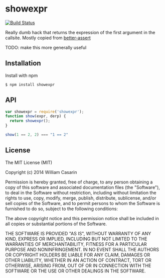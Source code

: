 
# showexpr

  [![Build Status](https://travis-ci.org/jb55/showexpr.svg)](https://travis-ci.org/jb55/showexpr)

  Really dumb hack that returns the expression of the first argument in the
  callsite. Mostly copied from [better-assert](https://npmrepo.com/better-assert)

  TODO: make this more generally useful

## Installation

  Install with npm

    $ npm install showexpr

## API

```js
var showexpr = require('showexpr');
function show(expr, derp) {
  return showexpr();
}

show(1 == 2, 2) === "1 == 2"
```

## License

  The MIT License (MIT)

  Copyright (c) 2014 William Casarin

  Permission is hereby granted, free of charge, to any person obtaining a copy
  of this software and associated documentation files (the "Software"), to deal
  in the Software without restriction, including without limitation the rights
  to use, copy, modify, merge, publish, distribute, sublicense, and/or sell
  copies of the Software, and to permit persons to whom the Software is
  furnished to do so, subject to the following conditions:

  The above copyright notice and this permission notice shall be included in
  all copies or substantial portions of the Software.

  THE SOFTWARE IS PROVIDED "AS IS", WITHOUT WARRANTY OF ANY KIND, EXPRESS OR
  IMPLIED, INCLUDING BUT NOT LIMITED TO THE WARRANTIES OF MERCHANTABILITY,
  FITNESS FOR A PARTICULAR PURPOSE AND NONINFRINGEMENT. IN NO EVENT SHALL THE
  AUTHORS OR COPYRIGHT HOLDERS BE LIABLE FOR ANY CLAIM, DAMAGES OR OTHER
  LIABILITY, WHETHER IN AN ACTION OF CONTRACT, TORT OR OTHERWISE, ARISING FROM,
  OUT OF OR IN CONNECTION WITH THE SOFTWARE OR THE USE OR OTHER DEALINGS IN
  THE SOFTWARE.

